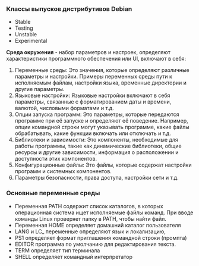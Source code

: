 ### Классы выпусков дистрибутивов Debian
- Stable
- Testing
- Unstable
- Experimental

**Среда окружения** - набор параметров и настроек, определяют характеристики программного обеспечения или UI, включают в себя:

1. Переменные среды: Это значения, которые определяют различные параметры и настройки. Примеры переменных среды пути к исполняемым файлам, настройки языка, временные директории и другие параметры.
2. Языковые настройки: Языковые настройки включают в себя параметры, связанные с форматированием даты и времени, валютой, числовыми форматами и т.д.
3. Опции запуска программ: Это параметры, которые передаются программе при её запуске и определяют её поведение. Например, опции командной строки могут указывать программе, какие файлы обрабатывать, какие функции включать или отключать и т.д.
4. Библиотеки и зависимости: Это компоненты, необходимые для работы программы, такие как динамические библиотеки, общие ресурсы и другие зависимости, информация о расположении и доступности этих компонентов.
5. Конфигурационные файлы: Это файлы, которые содержат настройки программ и системных компонентов.
6. Параметры безопасности, права доступа, настройки сети и т.д.

### Основные переменные среды
- Переменная PATH содержит список каталогов, в которых операционная система ищет исполняемые файлы команд. При вводе команды Linux проверяет папку в PATH, чтобы найти файл.
- Переменная HOME определяет домашний каталог пользователя
- LANG и LC_  переменные определяют язык и локализацию,
- PS1 определяет формат приглашения командной строки (промпта)
- EDITOR программа по умолчанию для редактирования текста.
- TERM определяет тип терминала
- SHELL определяет командный интерпретатор
